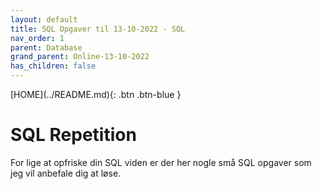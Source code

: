 ```yaml
---
layout: default
title: SQL Opgaver til 13-10-2022 - SQL
nav_order: 1
parent: Database
grand_parent: Online-13-10-2022
has_children: false
---
```

<span class="fs-1">
[HOME](../README.md){: .btn .btn-blue }
</span>

# SQL Repetition
For lige at opfriske din SQL viden er der her nogle små SQL opgaver som jeg vil anbefale dig at løse.
